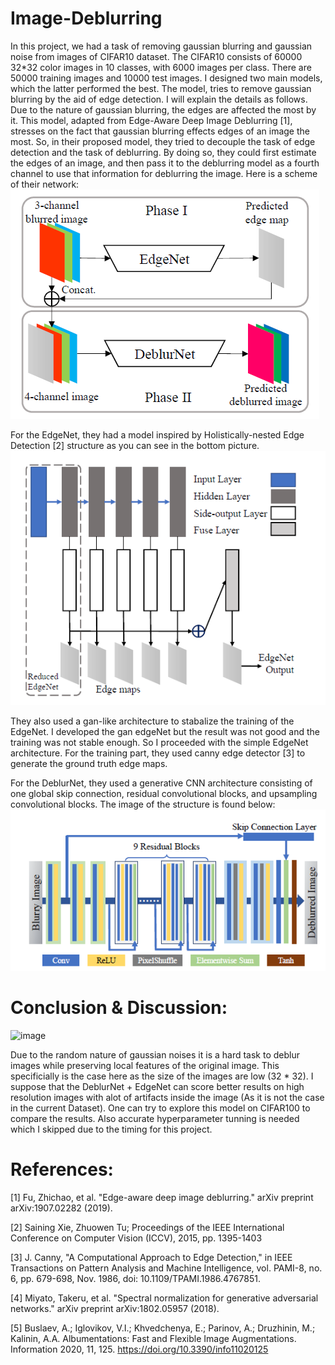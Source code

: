 # Image-Deblurring
In this project, we had a task of removing gaussian blurring and gaussian noise from images of CIFAR10 dataset. The CIFAR10 consists of 60000 32*32 color images in 10 classes, with 6000 images per class. There are 50000 training images and 10000 test images. I designed two main models, which the latter performed the best. The model, tries to remove gaussian blurring by the aid of edge detection. I will explain the details as follows.
Due to the nature of gaussian blurring, the edges are affected the most by it. This model, adapted from Edge-Aware Deep Image Deblurring [1], stresses on the fact that gaussian blurring effects edges of an image the most. So, in their proposed model, they tried to decouple the task of edge detection and the task of deblurring. By doing so, they could first estimate the edges of an image, and then pass it to the deblurring model as a fourth channel to use that information for deblurring the image. Here is a scheme of their network:
![](https://github.com/manazerzadeh/Image-Deblurring/blob/main/edge-aware-arch.PNG?raw=true)

For the EdgeNet, they had a model inspired by Holistically-nested Edge Detection [2] structure as you can see in the bottom picture.
![](https://github.com/manazerzadeh/Image-Deblurring/blob/main/Holistically_Nested.PNG?raw=true)

They also used a gan-like architecture to stabalize the training of the EdgeNet. I developed the gan edgeNet but the result was not good and the training was not stable enough. So I proceeded with the simple EdgeNet architecture. For the training part, they used canny edge detector [3] to generate the ground truth edge maps.

For the DeblurNet, they used a generative CNN architecture consisting of one global skip connection, residual convolutional blocks, and upsampling convolutional blocks. The image of the structure is found below:
![](https://github.com/manazerzadeh/Image-Deblurring/blob/main/deblurnet.PNG?raw=true)


# Conclusion & Discussion:

![image](https://user-images.githubusercontent.com/16259816/204802789-d3bbbab1-90f0-4ccd-aa31-0dbbb3000861.png)


Due to the random nature of gaussian noises it is a hard task to deblur images while preserving local features of the original image. This specificially is the case here as the size of the images are low (32 * 32). I suppose that the DeblurNet + EdgeNet can score better results on high resolution images with alot of artifacts inside the image (As it is not the case in the current Dataset). One can try to explore this model on CIFAR100 to compare the results. Also accurate hyperparameter tunning is needed which I skipped due to the timing for this project.

# References: 
[1] Fu, Zhichao, et al. "Edge-aware deep image deblurring." arXiv preprint arXiv:1907.02282 (2019).

[2] Saining Xie, Zhuowen Tu; Proceedings of the IEEE International Conference on Computer Vision (ICCV), 2015, pp. 1395-1403

[3] J. Canny, "A Computational Approach to Edge Detection," in IEEE Transactions on Pattern Analysis and Machine Intelligence, vol. PAMI-8, no. 6, pp. 679-698, Nov. 1986, doi: 10.1109/TPAMI.1986.4767851.

[4] Miyato, Takeru, et al. "Spectral normalization for generative adversarial networks." arXiv preprint arXiv:1802.05957 (2018).

[5] Buslaev, A.; Iglovikov, V.I.; Khvedchenya, E.; Parinov, A.; Druzhinin, M.; Kalinin, A.A. Albumentations: Fast and Flexible Image Augmentations. Information 2020, 11, 125. https://doi.org/10.3390/info11020125
